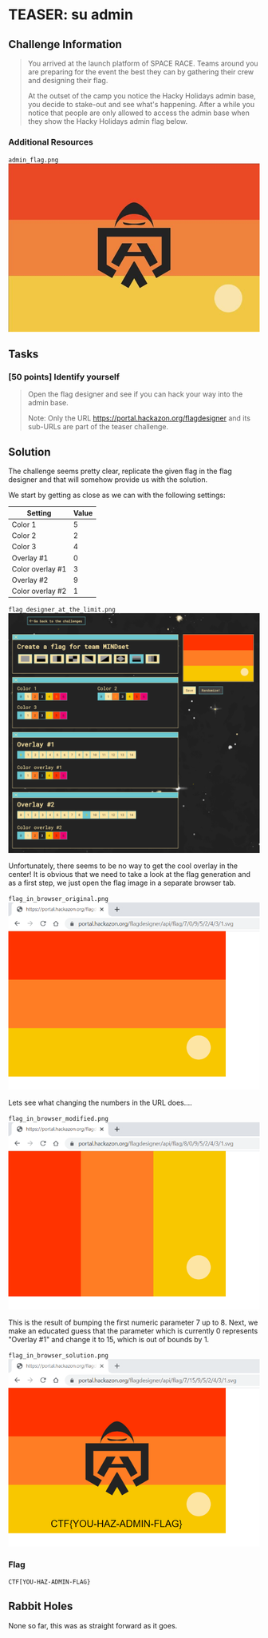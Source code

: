 # TEASER: su admin

## Challenge Information

> You arrived at the launch platform of SPACE RACE. Teams around you are preparing for the event the
> best they can by gathering their crew and designing their flag.
>
> At the outset of the camp you notice the Hacky Holidays admin base, you decide to stake-out and
> see what's happening. After a while you notice that people are only allowed to access the admin
> base when they show the Hacky Holidays admin flag below.

### Additional Resources

`admin_flag.png`
![admin_flag.png](res/admin_flag.png)

## Tasks

### [50 points] Identify yourself

> Open the flag designer and see if you can hack your way into the admin base.
>
> Note: Only the URL https://portal.hackazon.org/flagdesigner and its sub-URLs are part of the
> teaser challenge.

## Solution

The challenge seems pretty clear, replicate the given flag in the flag designer and that will
somehow provide us with the solution.

We start by getting as close as we can with the following settings:

| Setting          | Value |
| ---------------- | ----- |
| Color 1          | 5     |
| Color 2          | 2     |
| Color 3          | 4     |
| Overlay #1       | 0     |
| Color overlay #1 | 3     |
| Overlay #2       | 9     |
| Color overlay #2 | 1     |

`flag_designer_at_the_limit.png`
![flag_designer_at_the_limit.png](res/flag_designer_at_the_limit.png)

Unfortunately, there seems to be no way to get the cool overlay in the center!
It is obvious that we need to take a look at the flag generation and as a first step, we just open
the flag image in a separate browser tab.

`flag_in_browser_original.png`
![flag_in_browser_original.png](res/flag_in_browser_original.png)

Lets see what changing the numbers in the URL does....

`flag_in_browser_modified.png`
![flag_in_browser_modified.png](res/flag_in_browser_modified.png)

This is the result of bumping the first numeric parameter 7 up to 8.
Next, we make an educated guess that the parameter which is currently 0 represents "Overlay #1" and
change it to 15, which is out of bounds by 1.

`flag_in_browser_solution.png`
![flag_in_browser_solution.png](res/flag_in_browser_solution.png)

### Flag
```
CTF[YOU-HAZ-ADMIN-FLAG}
```

## Rabbit Holes
None so far, this was as straight forward as it goes.
